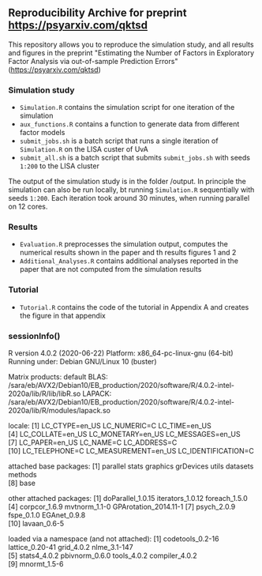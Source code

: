 ## Reproducibility Archive for preprint https://psyarxiv.com/qktsd

This repository allows you to reproduce the simulation study, and all results and figures in the preprint "Estimating the Number of Factors in Exploratory Factor Analysis via out-of-sample Prediction Errors" (https://psyarxiv.com/qktsd)

### Simulation study

- `Simulation.R` contains the simulation script for one iteration of the simulation
- `aux_functions.R` contains a function to generate data from different factor models
- `submit_jobs.sh` is a batch script that runs a single iteration of `Simulation.R` on the LISA custer of UvA
- `submit_all.sh` is a batch script that submits `submit_jobs.sh` with seeds `1:200` to the LISA cluster


The output of the simulation study is in the folder /output. In principle the simulation can also be run locally, bt running `Simulation.R` sequentially with seeds `1:200`. Each iteration took around 30 minutes, when running parallel on 12 cores. 


### Results
- `Evaluation.R` preprocesses the simulation output, computes the numerical results shown in the paper and th results figures 1 and 2
- `Additional_Analyses.R` contains additional analyses reported in the paper that are not computed from the simulation results


### Tutorial
- `Tutorial.R` contains the code of the tutorial in Appendix A and creates the figure in that appendix


### sessionInfo()

R version 4.0.2 (2020-06-22)
Platform: x86_64-pc-linux-gnu (64-bit)
Running under: Debian GNU/Linux 10 (buster)

Matrix products: default
BLAS:   /sara/eb/AVX2/Debian10/EB_production/2020/software/R/4.0.2-intel-2020a/lib/R/lib/libR.so
LAPACK: /sara/eb/AVX2/Debian10/EB_production/2020/software/R/4.0.2-intel-2020a/lib/R/modules/lapack.so

locale:
 [1] LC_CTYPE=en_US       LC_NUMERIC=C         LC_TIME=en_US       
 [4] LC_COLLATE=en_US     LC_MONETARY=en_US    LC_MESSAGES=en_US   
 [7] LC_PAPER=en_US       LC_NAME=C            LC_ADDRESS=C        
[10] LC_TELEPHONE=C       LC_MEASUREMENT=en_US LC_IDENTIFICATION=C 

attached base packages:
[1] parallel  stats     graphics  grDevices utils     datasets  methods  
[8] base     

other attached packages:
 [1] doParallel_1.0.15     iterators_1.0.12      foreach_1.5.0        
 [4] corpcor_1.6.9         mvtnorm_1.1-0         GPArotation_2014.11-1
 [7] psych_2.0.9           fspe_0.1.0            EGAnet_0.9.8         
[10] lavaan_0.6-5         

loaded via a namespace (and not attached):
[1] codetools_0.2-16 lattice_0.20-41  grid_4.0.2       nlme_3.1-147    
[5] stats4_4.0.2     pbivnorm_0.6.0   tools_4.0.2      compiler_4.0.2  
[9] mnormt_1.5-6    
